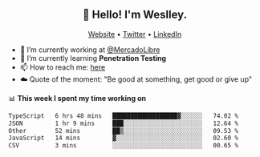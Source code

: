 <h2 align="center">👋 Hello! I'm Weslley.</h2>
<p align="center">
  <a href="http://weslleyneri.com.br">Website</a> •
  <a href="https://twitter.com/Weslley_Neri">Twitter</a> •
  <a href="https://www.linkedin.com/in/weslley-neri-3658908b">LinkedIn</a>
</p>


- 🔭 I’m currently working at [@MercadoLibre](https://github.com/mercadolibre)
- 🌱 I’m currently learning **Penetration Testing**
- 📫 How to reach me: [here](mailto:weslley39@gmail.com)
- ☁️ Quote of the moment: "Be good at something, get good or give up"

📊 **This week I spent my time working on**
<!--START_SECTION:waka-->

```txt
TypeScript   6 hrs 48 mins   ██████████████████▓░░░░░░   74.02 %
JSON         1 hr 9 mins     ███░░░░░░░░░░░░░░░░░░░░░░   12.64 %
Other        52 mins         ██▒░░░░░░░░░░░░░░░░░░░░░░   09.53 %
JavaScript   14 mins         ▓░░░░░░░░░░░░░░░░░░░░░░░░   02.60 %
CSV          3 mins          ░░░░░░░░░░░░░░░░░░░░░░░░░   00.65 %
```

<!--END_SECTION:waka-->

<!-- Inspired by https://github.com/gruselhaus/gruselhaus -->